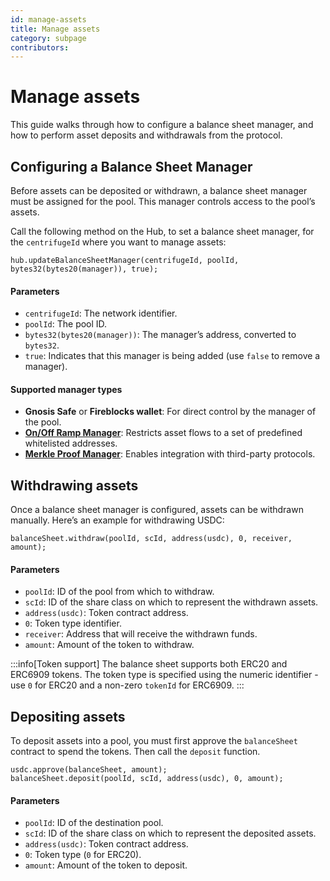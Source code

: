 ```yaml
---
id: manage-assets
title: Manage assets
category: subpage
contributors: 
---
```


# Manage assets

This guide walks through how to configure a balance sheet manager, and how to perform asset deposits and withdrawals from the protocol.

## Configuring a Balance Sheet Manager

Before assets can be deposited or withdrawn, a balance sheet manager must be assigned for the pool. This manager controls access to the pool’s assets.

Call the following method on the Hub, to set a balance sheet manager, for the `centrifugeId` where you want to manage assets:

```solidity
hub.updateBalanceSheetManager(centrifugeId, poolId, bytes32(bytes20(manager)), true);
```

#### Parameters

* `centrifugeId`: The network identifier.
* `poolId`: The pool ID.
* `bytes32(bytes20(manager))`: The manager’s address, converted to `bytes32`.
* `true`: Indicates that this manager is being added (use `false` to remove a manager).

#### Supported manager types

* **Gnosis Safe** or **Fireblocks wallet**: For direct control by the manager of the pool.
* [**On/Off Ramp Manager**](/developer/protocol/managers/on-offramp-manager/): Restricts asset flows to a set of predefined whitelisted addresses.
* [**Merkle Proof Manager**](/developer/protocol/managers/merkle-proof-manager/): Enables integration with third-party protocols.

## Withdrawing assets

Once a balance sheet manager is configured, assets can be withdrawn manually. Here’s an example for withdrawing USDC:

```solidity
balanceSheet.withdraw(poolId, scId, address(usdc), 0, receiver, amount);
```

#### Parameters

* `poolId`: ID of the pool from which to withdraw.
* `scId`: ID of the share class on which to represent the withdrawn assets.
* `address(usdc)`: Token contract address.
* `0`: Token type identifier.
* `receiver`: Address that will receive the withdrawn funds.
* `amount`: Amount of the token to withdraw.

:::info[Token support]
The balance sheet supports both ERC20 and ERC6909 tokens. The token type is specified using the numeric identifier - use `0` for ERC20 and a non-zero `tokenId` for ERC6909.
:::

## Depositing assets

To deposit assets into a pool, you must first approve the `balanceSheet` contract to spend the tokens. Then call the `deposit` function.

```solidity
usdc.approve(balanceSheet, amount);
balanceSheet.deposit(poolId, scId, address(usdc), 0, amount);
```

#### Parameters

* `poolId`: ID of the destination pool.
* `scId`: ID of the share class on which to represent the deposited assets.
* `address(usdc)`: Token contract address.
* `0`: Token type (`0` for ERC20).
* `amount`: Amount of the token to deposit.
